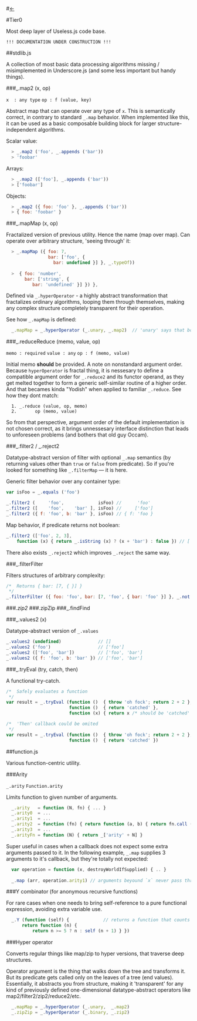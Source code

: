 #[←](../../README.md)

#Tier0

Most deep layer of Useless.js code base.

```
!!! DOCUMENTATION UNDER CONSTRUCTION !!!
```

##stdlib.js

A collection of most basic data processing algorithms missing / misimplemented in Underscore.js (and some less important but handy things).

###_.map2 (x, op)

``x  : any type``
``op : f (value, key)``

Abstract map that can operate over any type of `x`. This is semantically correct, in contrary to standard `_.map` behavior. When implemented like this, it can be used as a basic composable building block for larger structure-independent algorithms.

Scalar value:
```javascript
  > _.map2 ('foo', _.appends ('bar'))
  > 'foobar'
```

Arrays:
```javascript
  > _.map2 (['foo'], _.appends ('bar'))
  > ['foobar']
```

Objects:
```javascript    
  > _.map2 ({ foo: 'foo' }, _.appends ('bar'))
  > { foo: 'foobar' }
```

###_.mapMap (x, op)

Fractalized version of previous utility. Hence the name (map over map). Can operate over arbitrary structure, 'seeing through' it:

```javascript
  > _.mapMap ({ foo: 7,
                bar: ['foo', {
                  bar: undefined }] }, _.typeOf))
                            
  >  { foo: 'number', 
       bar: ['string', {
          bar: 'undefined' }] }) },
```

Defined via `_.hyperOperator` - a highly abstract transformation that fractalizes ordinary algorithms, looping them through themselves, making any complex structure completely transparent for their operation.

See how `_.mapMap` is defined:

```javascript
  _.mapMap = _.hyperOperator (_.unary, _.map2)  // 'unary' says that both _.map2 and its functor take 1 argument.
```

###_.reduceReduce (memo, value, op)

``memo : required``
``value : any``
``op : f (memo, value)``

Initial memo **should** be provided. A note on nonstandard argument order. Because `hyperOperator` is fractal thing, it is nessesary to define a compatible argument order for `_.reduce2` and its functor operand, as they get melted together to form a generic self-similar routine of a higher order. And that becames kinda "Yodish" when applied to familiar `_.reduce`. See how they dont match:

```
  1. _.reduce (value, op, memo)
  2.       op (memo, value)
```
So from that perspective, argument order of the default implementation is not chosen correct, as it brings unnessesary interface distinction that leads to unforeseen problems (and bothers that old guy Occam).

###_.filter2 / _.reject2

Datatype-abstract version of filter with optional `_.map` semantics (by returning values other than `true` or `false` from predicate). So if you're looked for something like `_.filterMap` — it is here.

Generic filter behavior over any container type:

```javascript
var isFoo = _.equals ('foo')

_.filter2 (     'foo',             isFoo) //      'foo'
_.filter2 ([    'foo',    'bar' ], isFoo) //     ['foo']
_.filter2 ({ f: 'foo', b: 'bar' }, isFoo) // { f: 'foo }
```

Map behavior, if predicate returns not boolean:

```javascript
_.filter2 (['foo', 2, 3],
    function (x) { return _.isString (x) ? (x + 'bar') : false }) // ['foobar']
```

There also exists `_.reject2` which improves `_.reject` the same way.

###_.filterFilter

Filters structures of arbitrary complexity:

```javascript
/*  Returns { bar: [7, { }] }
 */
_.filterFilter ({ foo: 'foo', bar: [7, 'foo', { bar: 'foo' }] }, _.not (_.equals ('foo')))
```

###_.zip2
###_.zipZip
###_.findFind

###_.values2 (x)

Datatype-abstract version of `_.values`

```javascript
_.values2 (undefined)              // []
_.values2 ('foo')                  // ['foo']
_.values2 (['foo', 'bar'])         // ['foo', 'bar']
_.values2 ({ f: 'foo', b: 'bar' }) // ['foo', 'bar']
```

###_.tryEval (try, catch, then)

A functional try-catch.

```javascript
/*  Safely evaluates a function
 */
var result = _.tryEval (function ()  { throw 'oh fock'; return 2 + 2 },
                        function ()  { return 'catched' },
                        function (x) { return x /* should be 'catched' */ })

/*  'Then' callback could be omited
 */
var result = _.tryEval (function ()  { throw 'oh fock'; return 2 + 2 },
                        function ()  { return 'catched' })
```

##function.js

Various function-centric utility.

###Arity

``_.arity``
``Function.arity``

Limits function to given number of arguments.

```javascript
  _.arity   = function (N, fn) { ... }
  _.arity0  = ...
  _.arity1  = ...
  _.arity2  = function (fn) { return function (a, b) { return fn.call (this, a, b) }}
  _.arity3  = ...
  _.arityFn = function (N) { return _['arity' + N] }
```

Super useful in cases when a callback does not expect some extra arguments passed to it. In the following example, `_.map` supplies 3 arguments to it's callback, but they're totally not expected:

```javascript
  var operation = function (x, destroyWorldIfSupplied) { .. }
  
  _.map (arr, operation.arity1) // arguments beyound `x` never pass through
```

###Y combinator (for anonymous recursive functions)

For rare cases when one needs to bring self-reference to a pure functional expression, avoiding extra variable use.

```javascript
  _.Y (function (self) {             // returns a function that counts to 5
      return function (n) {
          return n >= 5 ? n : self (n + 1) } })
```

###Hyper operator

Converts regular things like map/zip to hyper versions, that traverse deep structures.

Operator argument is the thing that walks down the tree and transforms it. But its predicate gets called only on the leaves of a tree (end values). Essentially, it abstracts you from structure, making it 'transparent' for any kind of previously defined one-dimensional datatype-abstract operators like map2/filter2/zip2/reduce2/etc.

```javascript
  _.mapMap = _.hyperOperator (_.unary,  _.map2)
  _.zipZip = _.hyperOperator (_.binary, _.zip2)
```
